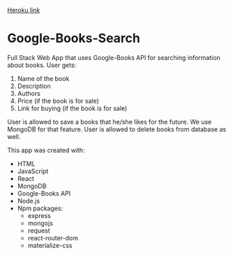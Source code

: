 [Heroku link](https://mighty-taiga-30175.herokuapp.com/)

# Google-Books-Search

Full Stack Web App that uses Google-Books API for searching information about books. User gets: 
1. Name of the book
2. Description
3. Authors
3. Price (if the book is for sale)
4. Link for buying (if the book is for sale)

User is allowed to save a books that he/she likes for the future. We use MongoDB for that feature. User is allowed to delete books from database as well.

This app was created with:

* HTML
* JavaScript
* React
* MongoDB
* Google-Books API
* Node.js
* Npm packages: 
    * express
    * mongojs
    * request
    * react-router-dom
    * materialize-css